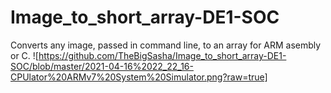 # Image_to_short_array-DE1-SOC
Converts any image, passed in command line, to an array for ARM asembly or C.
![https://github.com/TheBigSasha/Image_to_short_array-DE1-SOC/blob/master/2021-04-16%2022_22_16-CPUlator%20ARMv7%20System%20Simulator.png?raw=true]
